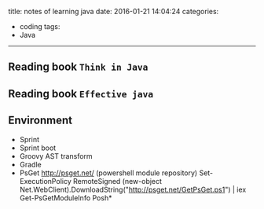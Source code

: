 title: notes of learning java
date: 2016-01-21 14:04:24
categories:
- coding
tags:
- Java
---
## Reading book `Think in Java`

## Reading book `Effective java`

## Environment
- Sprint
- Sprint boot
- Groovy
  AST transform
- Gradle
- PsGet
  http://psget.net/   (powershell module repository)
  Set-ExecutionPolicy RemoteSigned
  (new-object Net.WebClient).DownloadString("http://psget.net/GetPsGet.ps1") | iex
  Get-PsGetModuleInfo Posh*
